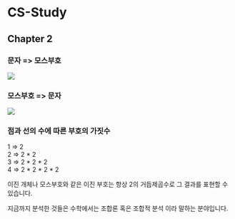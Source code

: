 # CS-Study
## Chapter 2


### 문자 => 모스부호

<img src="https://mblogthumb-phinf.pstatic.net/20130418_115/kjongdo_1366261570238CSg8F_JPEG/%B8%F0%BD%BA%C4%DA%B5%E5.jpg?type=w2" largesrc="javascript:location.href='https://mblogthumb-phinf.pstatic.net/20130418_115/kjongdo_1366261570238CSg8F_JPEG/%B8%F0%BD%BA%C4%DA%B5%E5.jpg?type=w2'" id="img_1" data-top="787.234375" style="visibility: visible;">



### 모스부호 => 문자

<img src="https://upload.wikimedia.org/wikipedia/commons/c/ca/Morse_code_tree3.png">

### 점과 선의 수에 따른 부호의 가짓수

1 => 2  
2 => 2 * 2  
3 => 2 * 2 * 2  
4 => 2 * 2 * 2 * 2  

이진 개체나 모스부호와 같은 이진 부호는 항상 2의 거듭제곱수로 그 결과를 표현할 수 있습니다.

지금까지 분석한 것들은 수학에서는 조합론 혹은 조합적 분석 이라 말하는 분야입니다.
